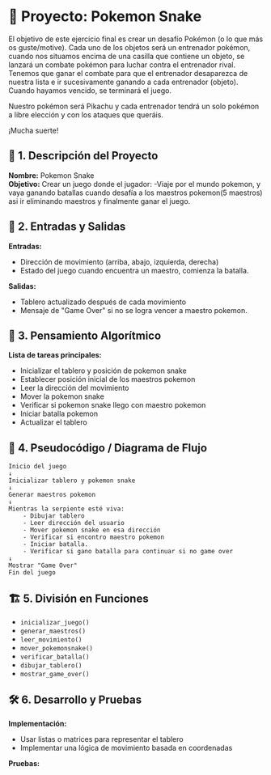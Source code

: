 # 🐍 Proyecto: Pokemon Snake
El objetivo de este ejercicio final es crear un desafío Pokémon (o lo que más os guste/motive). 
Cada uno de los objetos será un entrenador pokémon, cuando nos situamos encima de una casilla 
que contiene un objeto, se lanzará un combate pokémon para luchar contra el entrenador rival. 
Tenemos que ganar el combate para que el entrenador desaparezca de nuestra lista e ir sucesivamente 
ganando a cada entrenador (objeto). Cuando hayamos vencido, se terminará el juego.

Nuestro pokémon será Pikachu y cada entrenador tendrá un solo pokémon a libre elección y con los 
ataques que queráis.

¡Mucha suerte!
## 📝 1. Descripción del Proyecto
**Nombre:** Pokemon Snake  
**Objetivo:** Crear un juego donde el jugador:
-Viaje por el mundo pokemon, y vaya ganando batallas cuando desafía a los maestros pokemon(5 maestros)
asi ir eliminando maestros y finalmente ganar el juego.

## 🔢 2. Entradas y Salidas
**Entradas:**
- Dirección de movimiento (arriba, abajo, izquierda, derecha)
- Estado del juego cuando encuentra un maestro, comienza la batalla.

**Salidas:**
- Tablero actualizado después de cada movimiento
- Mensaje de "Game Over" si no se logra vencer a maestro pokemon.

## 🚀 3. Pensamiento Algorítmico
**Lista de tareas principales:**
- Inicializar el tablero y posición de pokemon snake
- Establecer posición inicial de los maestros pokemon
- Leer la dirección del movimiento
- Mover la pokemon snake
- Verificar si pokemon snake llego con maestro pokemon 
- Iniciar batalla pokemon
- Actualizar el tablero

## 🧩 4. Pseudocódigo / Diagrama de Flujo
    Inicio del juego
    ↓
    Inicializar tablero y pokemon snake
    ↓
    Generar maestros pokemon
    ↓
    Mientras la serpiente esté viva:
        - Dibujar tablero
        - Leer dirección del usuario
        - Mover pokemon snake en esa dirección
        - Verificar si encontro maestro pokemon
        - Iniciar batalla.
        - Verificar si gano batalla para continuar si no game over
    ↓
    Mostrar "Game Over"
    Fin del juego

## 🏗 5. División en Funciones
- `inicializar_juego()`
- `generar_maestros()`
- `leer_movimiento()`
- `mover_pokemonsnake()`
- `verificar_batalla()`
- `dibujar_tablero()`
- `mostrar_game_over()`

## 🛠 6. Desarrollo y Pruebas
**Implementación:**
- Usar listas o matrices para representar el tablero
- Implementar una lógica de movimiento basada en coordenadas

**Pruebas:**

